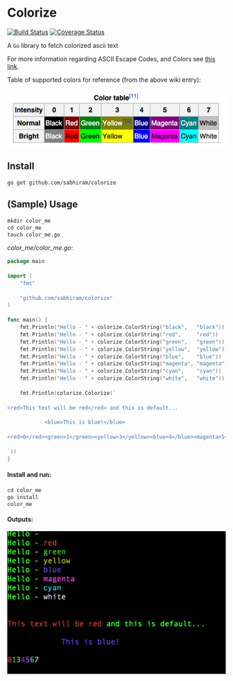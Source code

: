 # Colorize

[![Build Status](https://travis-ci.org/sabhiram/colorize.svg)](https://travis-ci.org/sabhiram/colorize) [![Coverage Status](https://coveralls.io/repos/sabhiram/colorize/badge.png?branch=master)](https://coveralls.io/r/sabhiram/colorize?branch=master)

A `Go` library to fetch colorized ascii text

For more information regarding ASCII Escape Codes, and Colors see [this link](http://en.wikipedia.org/wiki/ANSI_escape_code).

Table of supported colors for reference (from the above wiki entry):

![](https://raw.githubusercontent.com/sabhiram/public-images/master/colorize/ascii_color_table.png)

## Install

```shell
go get github.com/sabhiram/colorize
```

## (Sample) Usage

```shell
mkdir color_me
cd color_me
touch color_me.go
```

*color_me/color_me.go*:
```go
package main

import (
    "fmt"

    "github.com/sabhiram/colorize"
)

func main() {
    fmt.Println("Hello - " + colorize.ColorString("black",   "black"))
    fmt.Println("Hello - " + colorize.ColorString("red",     "red"))
    fmt.Println("Hello - " + colorize.ColorString("green",   "green"))
    fmt.Println("Hello - " + colorize.ColorString("yellow",  "yellow"))
    fmt.Println("Hello - " + colorize.ColorString("blue",    "blue"))
    fmt.Println("Hello - " + colorize.ColorString("magenta", "magenta"))
    fmt.Println("Hello - " + colorize.ColorString("cyan",    "cyan"))
    fmt.Println("Hello - " + colorize.ColorString("white",   "white"))

    fmt.Println(colorize.Colorize(`

<red>This text will be red</red> and this is default...

            <blue>This is blue!</blue>

<red>0</red><green>1</green><yellow>3</yellow><blue>4</blue><magenta>5</magenta><cyan>6</cyan><white>7</white>

`))
}
```

#### Install and run:

```shell
cd color_me
go install
color_me
```

#### Outputs:

![](https://raw.githubusercontent.com/sabhiram/public-images/master/colorize/colorize_sample.png)
